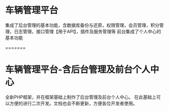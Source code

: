 # 车辆管理平台
    
集成了后台管理的基本功能，含数据库备份与还原，权限管理，会员管理，积分管理，日志管理，接口管理【用于API】，插件及服务管理等
前台集成了个人中心的基本功能
    
  
  
  
  
  
=======
# 车辆管理平台-含后台管理及前台个人中心
全新PHP框架，并在框架基础上制作了后台管理及前台个人中心。
在此基础上可以方便的进行二次开发。文档也会不断更新，方便各位开发者使用。
